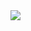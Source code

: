<img src="https://img.shields.io/badge/android%20studio-3DDC84.svg?style=for-the-badge&logo=android-studio&logoColor=white">

